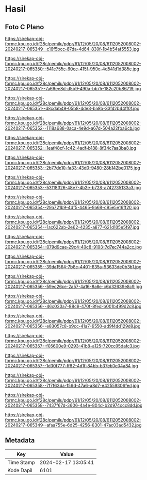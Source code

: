 # Hasil

## Foto C Plano

https://sirekap-obj-formc.kpu.go.id/f28c/pemilu/pdpr/61/12/05/20/08/6112052008002-20240217-065349--c16f5bcc-87da-4d64-830f-1b4b54af5553.jpg

https://sirekap-obj-formc.kpu.go.id/f28c/pemilu/pdpr/61/12/05/20/08/6112052008002-20240217-065350--541c755c-60cc-415f-950c-4d541d1d385e.jpg

https://sirekap-obj-formc.kpu.go.id/f28c/pemilu/pdpr/61/12/05/20/08/6112052008002-20240217-065351--7a66ee8d-d5b9-490a-bb75-182c20b86719.jpg

https://sirekap-obj-formc.kpu.go.id/f28c/pemilu/pdpr/61/12/05/20/08/6112052008002-20240217-065351--d8cdab49-05b8-4de3-ba8b-33f42b44ff0f.jpg

https://sirekap-obj-formc.kpu.go.id/f28c/pemilu/pdpr/61/12/05/20/08/6112052008002-20240217-065352--1118a688-0aca-4e9d-a67d-504a22fba6cb.jpg

https://sirekap-obj-formc.kpu.go.id/f28c/pemilu/pdpr/61/12/05/20/08/6112052008002-20240217-065352--1eaf48cf-1c42-4adf-b188-8f34c7aa3ba8.jpg

https://sirekap-obj-formc.kpu.go.id/f28c/pemilu/pdpr/61/12/05/20/08/6112052008002-20240217-065353--2b77de10-fa33-43d0-9480-28b142be0175.jpg

https://sirekap-obj-formc.kpu.go.id/f28c/pemilu/pdpr/61/12/05/20/08/6112052008002-20240217-065353--53f18326-48e7-4b2e-b728-a742735133a3.jpg

https://sirekap-obj-formc.kpu.go.id/f28c/pemilu/pdpr/61/12/05/20/08/6112052008002-20240217-065354--29a721b9-4df5-4465-9a68-c95e5e16ff20.jpg

https://sirekap-obj-formc.kpu.go.id/f28c/pemilu/pdpr/61/12/05/20/08/6112052008002-20240217-065354--1ac622ab-2e62-4235-a877-621d105e5f97.jpg

https://sirekap-obj-formc.kpu.go.id/f28c/pemilu/pdpr/61/12/05/20/08/6112052008002-20240217-065354--079d9cae-29c4-40c8-9103-7d7ec744a2cc.jpg

https://sirekap-obj-formc.kpu.go.id/f28c/pemilu/pdpr/61/12/05/20/08/6112052008002-20240217-065355--39da1564-7b8c-4401-835a-53633de0b3b1.jpg

https://sirekap-obj-formc.kpu.go.id/f28c/pemilu/pdpr/61/12/05/20/08/6112052008002-20240217-065356--59ec26ce-2a57-4a16-8a6e-c6d32639e8c9.jpg

https://sirekap-obj-formc.kpu.go.id/f28c/pemilu/pdpr/61/12/05/20/08/6112052008002-20240217-065356--46c033a7-88c9-470f-8fed-b001b499d2c8.jpg

https://sirekap-obj-formc.kpu.go.id/f28c/pemilu/pdpr/61/12/05/20/08/6112052008002-20240217-065356--e83057c8-b9cc-41a7-9550-ad9f4dd129d8.jpg

https://sirekap-obj-formc.kpu.go.id/f28c/pemilu/pdpr/61/12/05/20/08/6112052008002-20240217-065357--f05600e9-0293-41b8-a125-720cc05dafc3.jpg

https://sirekap-obj-formc.kpu.go.id/f28c/pemilu/pdpr/61/12/05/20/08/6112052008002-20240217-065357--1d30f777-ff82-4d1f-84bb-b37eb0c04a84.jpg

https://sirekap-obj-formc.kpu.go.id/f28c/pemilu/pdpr/61/12/05/20/08/6112052008002-20240217-065358--7f7f63da-156d-47a6-a8d7-e42559306fed.jpg

https://sirekap-obj-formc.kpu.go.id/f28c/pemilu/pdpr/61/12/05/20/08/6112052008002-20240217-065358--7437f67d-3606-4a4e-804d-b2d974ccc8dd.jpg

https://sirekap-obj-formc.kpu.go.id/f28c/pemilu/pdpr/61/12/05/20/08/6112052008002-20240217-065349--afaa755e-6d25-4256-8301-47ac03ad5432.jpg


## Metadata

| Key        | Value               |
| ---------- | ------------------- |
| Time Stamp | 2024-02-17 13:05:41 |
| Kode Dapil | 6101                |



